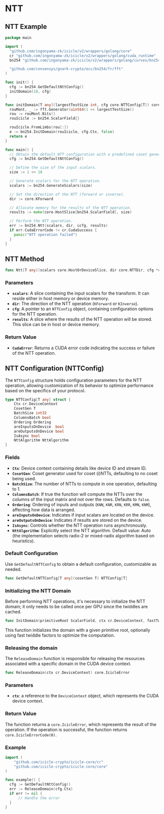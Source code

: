 # NTT

## NTT Example

```go
package main

import (
  "github.com/ingonyama-zk/icicle/v2/wrappers/golang/core"
  cr "github.com/ingonyama-zk/icicle/v2/wrappers/golang/cuda_runtime"
  bn254 "github.com/ingonyama-zk/icicle/v2/wrappers/golang/curves/bn254"

  "github.com/consensys/gnark-crypto/ecc/bn254/fr/fft"
)

func init() {
  cfg := bn254.GetDefaultNttConfig()
  initDomain(18, cfg)
}

func initDomain[T any](largestTestSize int, cfg core.NTTConfig[T]) core.IcicleError {
  rouMont, _ := fft.Generator(uint64(1 << largestTestSize))
  rou := rouMont.Bits()
  rouIcicle := bn254.ScalarField{}

  rouIcicle.FromLimbs(rou[:])
  e := bn254.InitDomain(rouIcicle, cfg.Ctx, false)
  return e
}

func main() {
  // Obtain the default NTT configuration with a predefined coset generator.
  cfg := bn254.GetDefaultNttConfig()

  // Define the size of the input scalars.
  size := 1 << 18

  // Generate scalars for the NTT operation.
  scalars := bn254.GenerateScalars(size)

  // Set the direction of the NTT (forward or inverse).
  dir := core.KForward

  // Allocate memory for the results of the NTT operation.
  results := make(core.HostSlice[bn254.ScalarField], size)

  // Perform the NTT operation.
  err := bn254.Ntt(scalars, dir, &cfg, results)
  if err.CudaErrorCode != cr.CudaSuccess {
    panic("NTT operation failed")
  }
}
```

## NTT Method

```go
func Ntt[T any](scalars core.HostOrDeviceSlice, dir core.NTTDir, cfg *core.NTTConfig[T], results core.HostOrDeviceSlice) core.IcicleError
```

### Parameters

- **`scalars`**: A slice containing the input scalars for the transform. It can reside either in host memory or device memory.
- **`dir`**: The direction of the NTT operation (`KForward` or `KInverse`).
- **`cfg`**: A pointer to an `NTTConfig` object, containing configuration options for the NTT operation.
- **`results`**: A slice where the results of the NTT operation will be stored. This slice can be in host or device memory.

### Return Value

- **`CudaError`**: Returns a CUDA error code indicating the success or failure of the NTT operation.

## NTT Configuration (NTTConfig)

The `NTTConfig` structure holds configuration parameters for the NTT operation, allowing customization of its behavior to optimize performance based on the specifics of your protocol.

```go
type NTTConfig[T any] struct {
    Ctx cr.DeviceContext
    CosetGen T
    BatchSize int32
    ColumnsBatch bool
    Ordering Ordering
    areInputsOnDevice  bool
    areOutputsOnDevice bool
    IsAsync bool
    NttAlgorithm NttAlgorithm
}
```

### Fields

- **`Ctx`**: Device context containing details like device ID and stream ID.
- **`CosetGen`**: Coset generator used for coset (i)NTTs, defaulting to no coset being used.
- **`BatchSize`**: The number of NTTs to compute in one operation, defaulting to 1.
- **`ColumnsBatch`**: If true the function will compute the NTTs over the columns of the input matrix and not over the rows. Defaults to `false`.
- **`Ordering`**: Ordering of inputs and outputs (`KNN`, `KNR`, `KRN`, `KRR`, `KMN`, `KNM`), affecting how data is arranged.
- **`areInputsOnDevice`**: Indicates if input scalars are located on the device.
- **`areOutputsOnDevice`**: Indicates if results are stored on the device.
- **`IsAsync`**: Controls whether the NTT operation runs asynchronously.
- **`NttAlgorithm`**: Explicitly select the NTT algorithm. Default value: Auto (the implementation selects radix-2 or mixed-radix algorithm based on heuristics).

### Default Configuration

Use `GetDefaultNTTConfig` to obtain a default configuration, customizable as needed.

```go
func GetDefaultNTTConfig[T any](cosetGen T) NTTConfig[T]
```

### Initializing the NTT Domain

Before performing NTT operations, it's necessary to initialize the NTT domain; it only needs to be called once per GPU since the twiddles are cached.

```go
func InitDomain(primitiveRoot ScalarField, ctx cr.DeviceContext, fastTwiddles bool) core.IcicleError
```

This function initializes the domain with a given primitive root, optionally using fast twiddle factors to optimize the computation.

### Releasing the domain

The `ReleaseDomain` function is responsible for releasing the resources associated with a specific domain in the CUDA device context.

```go
func ReleaseDomain(ctx cr.DeviceContext) core.IcicleError
```

### Parameters

- **`ctx`**: a reference to the `DeviceContext` object, which represents the CUDA device context.

### Return Value

The function returns a `core.IcicleError`, which represents the result of the operation. If the operation is successful, the function returns `core.IcicleErrorCode(0)`.

### Example

```go
import (
    "github.com/icicle-crypto/icicle-core/cr"
    "github.com/icicle-crypto/icicle-core/core"
)

func example() {
  cfg := GetDefaultNttConfig()
  err := ReleaseDomain(cfg.Ctx)
  if err != nil {
      // Handle the error
  }
}
```
